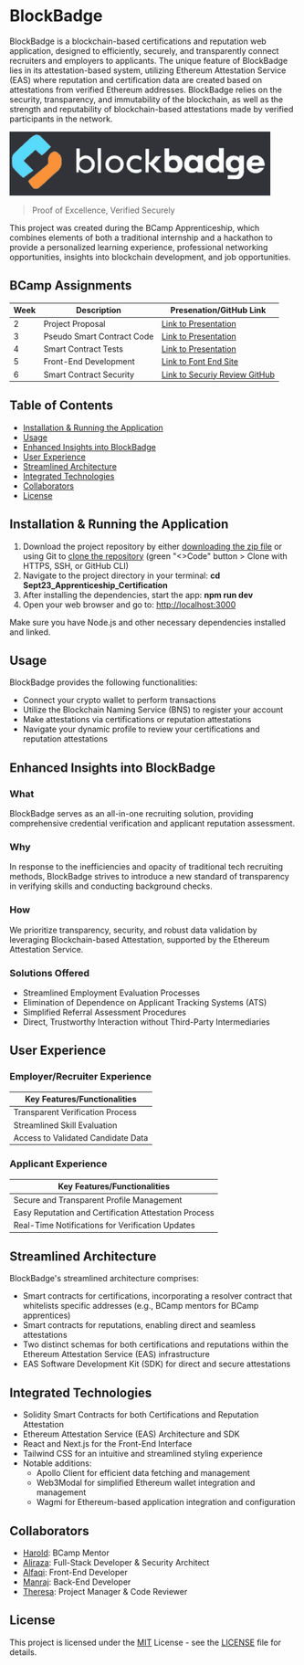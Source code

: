 # BlockBadge

BlockBadge is a blockchain-based certifications and reputation web application, designed to efficiently, securely, and transparently connect recruiters and employers to applicants. The unique feature of BlockBadge lies in its attestation-based system, utilizing Ethereum Attestation Service (EAS) where reputation and certification data are created based on attestations from verified Ethereum addresses. BlockBadge relies on the security, transparency, and immutability of the blockchain, as well as the strength and reputability of blockchain-based attestations made by verified participants in the network.

![BlockBadge Logo](blockbadgelogo.png)

> Proof of Excellence, Verified Securely

This project was created during the BCamp Apprenticeship, which combines elements of both a traditional internship and a hackathon to provide a personalized learning experience, professional networking opportunities, insights into blockchain development, and job opportunities.

## BCamp Assignments

| Week | Description | Presenation/GitHub Link |
|------|-------------|-----------------|
| 2 | Project Proposal | [Link to Presentation](https://docs.google.com/presentation/d/1QBR_kAvniN0PuxweowttrUHoNNaMl3SRLyHr3U9vaFk/edit#slide=id.p) |
| 3 | Pseudo Smart Contract Code | [Link to Presentation](https://docs.google.com/presentation/d/1szP8YQsMTDqG2RWid3YyQsXLAF2i0LyahC2TUVJldsw/edit#slide=id.g2886e795b44_0_1299) |
| 4 | Smart Contract Tests | [Link to Presentation](https://block-badge-ppt-pnp3.vercel.app/ppt/02) |
| 5 | Front-End Development | [Link to Font End Site](https://sept23-apprenticeship-certification-git-dev-alfaqis-projects.vercel.app/) |
| 6 | Smart Contract Security | [Link to Securiy Review GitHub](https://github.com/0xBcamp/Sept23_Apprenticeship_Certification/tree/BlockAudit-Security-Review/blockaudit-main) |

## Table of Contents
- [Installation & Running the Application](#installation--running-the-application)
- [Usage](#usage)
- [Enhanced Insights into BlockBadge](#enhanced-insights-into-blockbadge)
- [User Experience](#user-experience)
- [Streamlined Architecture](#streamlined-architecture)
- [Integrated Technologies](#integrated-technologies)
- [Collaborators](#collaborators)
- [License](#license)

## Installation & Running the Application

1. Download the project repository by either [downloading the zip file](https://github.com/0xBcamp/Sept23_Apprenticeship_Certification/archive/refs/heads/main.zip) or using Git to [clone the repository](https://github.com/0xBcamp/Sept23_Apprenticeship_Certification.git) (green "<>Code" button > Clone with HTTPS, SSH, or GitHub CLI)
2. Navigate to the project directory in your terminal: **cd Sept23_Apprenticeship_Certification**
3. After installing the dependencies, start the app: **npm run dev**
4. Open your web browser and go to: [http://localhost:3000](http://localhost:3000)

Make sure you have Node.js and other necessary dependencies installed and linked.

## Usage

BlockBadge provides the following functionalities:

- Connect your crypto wallet to perform transactions
- Utilize the Blockchain Naming Service (BNS) to register your account
- Make attestations via certifications or reputation attestations
- Navigate your dynamic profile to review your certifications and reputation attestations


## Enhanced Insights into BlockBadge

### What

BlockBadge serves as an all-in-one recruiting solution, providing comprehensive credential verification and applicant reputation assessment.

### Why

In response to the inefficiencies and opacity of traditional tech recruiting methods, BlockBadge strives to introduce a new standard of transparency in verifying skills and conducting background checks.

### How

We prioritize transparency, security, and robust data validation by leveraging Blockchain-based Attestation, supported by the Ethereum Attestation Service.

### Solutions Offered

- Streamlined Employment Evaluation Processes
- Elimination of Dependence on Applicant Tracking Systems (ATS)
- Simplified Referral Assessment Procedures
- Direct, Trustworthy Interaction without Third-Party Intermediaries

## User Experience

### Employer/Recruiter Experience

| Key Features/Functionalities |
|-----------------------------|
| Transparent Verification Process |
| Streamlined Skill Evaluation |
| Access to Validated Candidate Data |

### Applicant Experience

| Key Features/Functionalities |
|-----------------------------|
| Secure and Transparent Profile Management |
| Easy Reputation and Certification Attestation Process |
| Real-Time Notifications for Verification Updates |

## Streamlined Architecture

BlockBadge's streamlined architecture comprises:

- Smart contracts for certifications, incorporating a resolver contract that whitelists specific addresses (e.g., BCamp mentors for BCamp apprentices)
- Smart contracts for reputations, enabling direct and seamless attestations
- Two distinct schemas for both certifications and reputations within the Ethereum Attestation Service (EAS) infrastructure
- EAS Software Development Kit (SDK) for direct and secure attestations

## Integrated Technologies

- Solidity Smart Contracts for both Certifications and Reputation Attestation
- Ethereum Attestation Service (EAS) Architecture and SDK
- React and Next.js for the Front-End Interface
- Tailwind CSS for an intuitive and streamlined styling experience
- Notable additions:
  - Apollo Client for efficient data fetching and management
  - Web3Modal for simplified Ethereum wallet integration and management
  - Wagmi for Ethereum-based application integration and configuration

## Collaborators

- [Harold](https://github.com/thanvinhbaohoang): BCamp Mentor
- [Aliraza](https://github.com/alirazacodes): Full-Stack Developer & Security Architect
- [Alfaqi](https://github.com/alfaqi): Front-End Developer
- [Manraj](https://github.com/hobbes928): Back-End Developer
- [Theresa](https://github.com/theresa-whynot): Project Manager & Code Reviewer

## License

This project is licensed under the [MIT](https://opensource.org/licenses/MIT) License - see the [LICENSE](LICENSE) file for details.
